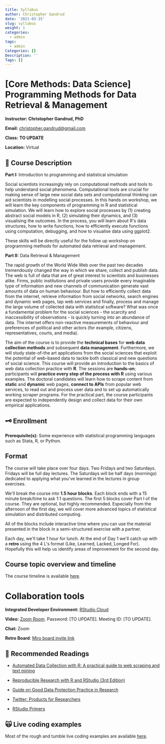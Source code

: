```yaml
---
title: Syllabus
author: Christopher Gandrud
date: '2021-03-15'
slug: syllabus
weight: 1
categories:
  - admin
tags:
  - admin
Categories: []
Description: ''
Tags: []
---
```


# \[Core Methods: Data Science\] Programming Methods for Data Retrieval & Management

**Instructor: Christopher Gandrud, PhD**

**Email:** [christopher.gandrud\@gmail.com](mailto:christopher.gandrud@gmail.com)

**Class:** **TO UPDATE**

**Location:** Virtual

## 📜 Course Description

**Part I:** Introduction to programming and statistical simulation

Social scientists increasingly rely on computational methods and tools to help understand social phenomena. Computational tools are crucial for making sense of large new social data sets and computational thinking can aid scientists in modelling social processes. In this hands on workshop, we will learn the key components of programming in R and statistical simulation. We will learn how to explore social processes by (1) creating abstract social models in R, (2) simulating their dynamics, and (3) visualising the outcomes. In the process, you will learn about R's data structures, how to write functions, how to efficiently execute functions using computation, debugging, and how to visualise data using ggplot2.

These skills will be directly useful for the follow up workshop on programming methods for automated data retrieval and management.

**Part II:** Data Retrieval & Management

The rapid growth of the World Wide Web over the past two decades tremendously changed the way in which we share, collect and publish data. The web is full of data that are of great interest to scientists and businesses alike. Firms, public institutions and private users provide every imaginable type of information and new channels of communication generate vast amounts of data on human behaviour. But how to efficiently collect data from the internet, retrieve information from social networks, search engines and dynamic web pages, tap web services and finally, process and manage the large volume of collected data with statistical software? What was once a fundamental problem for the social sciences - the scarcity and inaccessibility of observations - is quickly turning into an abundance of data. The internet offers non-reactive measurements of behaviour and preferences of political and other actors (for example, citizens, representatives, courts, and media).

The aim of the course is to provide the **technical bases** for **web data collection methods** and subsequent **data management**. Furthermore, we will study state-of-the art applications from the social sciences that exploit the potential of web-based data to tackle both classical and new questions of social science. This course will provide an introduction to the basics of web data collection practice with **R**. The sessions are **hands-on**; participants will **practice every step of the process with R** using various examples. The doctoral candidates will learn how to scrape content from **static** and **dynamic** web pages, **connect to APIs** from popular web services, to read out and process user data and to set up automatically working scraper programs. For the practical part, the course participants are expected to independently design and collect data for their own empirical applications.

## 🗝 Enrollment

**Prerequisite(s):** Some experience with statistical programming languages such as Stata, R, or Python.

## Format

The course will take place over four days. Two Fridays and two Saturdays. Fridays will be full day lectures. The Saturdays will be half days (mornings) dedicated to applying what you've learned in the lectures in group exercises.

We'll break the course into **1.5 hour blocks**. Each block ends with a 15 minute break/time to ask 1:1 questions. The first 5 blocks cover Part I of the course. They are optional, but highly recommended. Especially from the afternoon of the first day, we will cover more advanced topics of statistical simulation and distributed computing.

All of the blocks include interactive time where you can use the material presented in the block in a semi-structured exercise with a partner.

Each day, we'll take 1 hour for lunch. At the end of Day 1 we'll catch up with a **retro** using the 4 L's format (Like, Learned, Lacked, Longed For). Hopefully this will help us identify areas of improvement for the second day.

## Course topic overview and timeline

The course timeline is available [here](https://www.notion.so/fcbe957300b7491da31519496ce2591c?v=1dabef0c5ec74aaa8fd7a57f0afa53b9).

# Collaboration tools

**Integrated Developer Environment:** [RStudio Cloud](https://rstudio.cloud/project/1140732)

**Video:** [Zoom Room](https://hu-berlin.zoom.us/j/95438130830?pwd=VzBoK283VmRRYU1WTkV2UTYrK25lUT09). Password: \[TO UPDATE\]. Meeting ID: \[TO UPDATE\].

**Chat:** Zoom

**Retro Board**: [Miro board invite link](https://miro.com/welcomeonboard/FM4bLP7VzR2pqQTVn2rZBySYZvvas5dFnqkvu06PThVfCb3HYV6qmKlM5tdfJPDu)

## 📖 Recommended Readings

-   [Automated Data Collection with R: A practical guide to web scraping and text mining](https://onlinelibrary.wiley.com/doi/book/10.1002/9781118834732)

-   [Reproducible Research with R and RStudio (3rd Edition)](https://brave-pasteur-c09ffa.netlify.app/slides/code/bookdown.pdf)

-   [Guide on Good Data Protection Practice in Research](https://www.eui.eu/Documents/ServicesAdmin/DeanOfStudies/ResearchEthics/Guide-Data-Protection-Research.pdf)

-   [Twitter: Products for Researchers](https://developer.twitter.com/en/use-cases/academic-researchers/products-for-researchers)

-   [RStudio Primers](https://rstudio.cloud/learn/primers)

## 🙀 Live coding examples

Most of the rough and tumble live coding examples are available [here](https://github.com/christophergandrud/hu-live-coding-course-examples).
